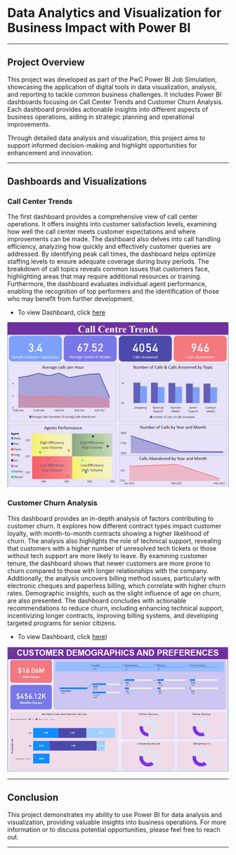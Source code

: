 # Data Analytics and Visualization for Business Impact with Power BI

---

## Project Overview

This project was developed as part of the PwC Power BI Job Simulation, showcasing the application of digital tools in data visualization, analysis, and reporting to tackle common business challenges. It includes Power BI dashboards focusing on Call Center Trends and Customer Churn Analysis. Each dashboard provides actionable insights into different aspects of business operations, aiding in strategic planning and operational improvements.

Through detailed data analysis and visualization, this project aims to support informed decision-making and highlight opportunities for enhancement and innovation.

---

## Dashboards and Visualizations

### Call Center Trends
The first dashboard provides a comprehensive view of call center operations. It offers insights into customer satisfaction levels, examining how well the call center meets customer expectations and where improvements can be made. The dashboard also delves into call handling efficiency, analyzing how quickly and effectively customer queries are addressed. By identifying peak call times, the dashboard helps optimize staffing levels to ensure adequate coverage during busy periods. The breakdown of call topics reveals common issues that customers face, highlighting areas that may require additional resources or training. Furthermore, the dashboard evaluates individual agent performance, enabling the recognition of top performers and the identification of those who may benefit from further development.
- To view Dashboard, click [here](https://app.powerbi.com/view?r=eyJrIjoiMTEwNGUxZjEtNjI2OC00ZmE0LTg0MjktMjY2YmM3MDg0MDMwIiwidCI6IjI1Y2UwMjYxLWJiZDYtNDljZC1hMWUyLTU0MjYwODg2ZDE1OSJ9)

![Call Center Trends](https://github.com/Balaji-0-5/Call-Centre-Trend-Analysis-Using-Power-BI/blob/main/Data/call-centre%20trends.jpg)

### Customer Churn Analysis
This dashboard provides an in-depth analysis of factors contributing to customer churn. It explores how different contract types impact customer loyalty, with month-to-month contracts showing a higher likelihood of churn. The analysis also highlights the role of technical support, revealing that customers with a higher number of unresolved tech tickets or those without tech support are more likely to leave. By examining customer tenure, the dashboard shows that newer customers are more prone to churn compared to those with longer relationships with the company. Additionally, the analysis uncovers billing method issues, particularly with electronic cheques and paperless billing, which correlate with higher churn rates. Demographic insights, such as the slight influence of age on churn, are also presented. The dashboard concludes with actionable recommendations to reduce churn, including enhancing technical support, incentivizing longer contracts, improving billing systems, and developing targeted programs for senior citizens.
- To view Dashboard, click [here](https://app.powerbi.com/view?r=eyJrIjoiYTUyOTEyZDYtZDI3Mi00M2RkLWE1N2UtMmVjYWY3MTM2MDM4IiwidCI6IjI1Y2UwMjYxLWJiZDYtNDljZC1hMWUyLTU0MjYwODg2ZDE1OSJ9))

![Customer Demographics and Preferences](https://github.com/Balaji-0-5/Call-Centre-Trend-Analysis-Using-Power-BI/blob/main/Data/customer-demograhics.jpg)

---

## Conclusion

This project demonstrates my ability to use Power BI for data analysis and visualization, providing valuable insights into business operations. For more information or to discuss potential opportunities, please feel free to reach out.

---
